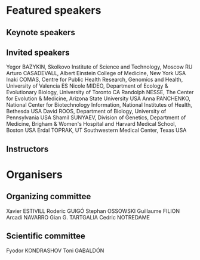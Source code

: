 # Featured speakers

## Keynote speakers


## Invited speakers
Yegor BAZYKIN, Skolkovo Institute of Science and Technology, Moscow RU
Arturo CASADEVALL, Albert Einstein College of Medicine, New York USA
Inaki COMAS, Centre for Public Health Research, Genomics and Health, University of Valencia ES
Nicole MIDEO, Department of Ecology & Evolutionary Biology, University of Toronto CA
Randolph NESSE, The Center for Evolution & Medicine, Arizona State University USA
Anna PANCHENKO, National Center for Biotechnology Information, National Institutes of Health, Bethesda USA
David ROOS, Department of Biology, University of Pennsylvania USA
Shamil SUNYAEV, Division of Genetics, Department of Medicine, Brigham & Women's Hospital and Harvard Medical School, Boston USA
Erdal TOPRAK, UT Southwestern Medical Center, Texas USA

## Instructors


# Organisers


## Organizing committee
Xavier ESTIVILL
Roderic GUIGÓ
Stephan OSSOWSKI
Guillaume FILION
Arcadi NAVARRO
Gian G. TARTGALIA
Cedric NOTREDAME


## Scientific committee
Fyodor KONDRASHOV
Toni GABALDÓN
